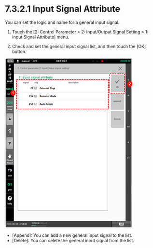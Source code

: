 # 7.3.2.1 Input Signal Attribute

You can set the logic and name for a general input signal.

1.	Touch the \[2: Control Parameter &gt; 2: Input/Output Signal Setting &gt; 1: Input Signal Attribute\] menu. 

2.	Check and set the general input signal list, and then touch the \[OK\] button.

![](../../../.gitbook/assets/image%20%28419%29.png)

* \[Append\]: You can add a new general input signal to the list. 
* \[Delete\]: You can delete the general input signal from the list.





